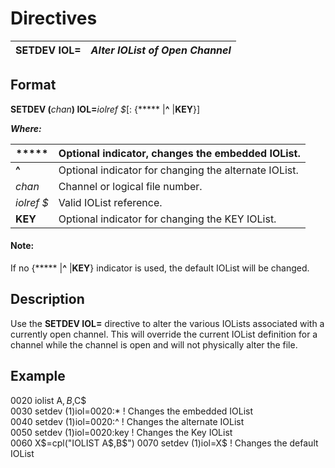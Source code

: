 # Directives  
  
**SETDEV IOL=** |  **_Alter IOList of Open Channel_**  
---|---  
  
##  Format

**SETDEV (**_chan_**) IOL=**_iolref_ _$_[: {***** |**^** |**KEY**}]  
  
**_Where:_**

***** |  Optional indicator, changes the embedded IOList.  
---|---  
**^** |  Optional indicator for changing the alternate IOList.  
_chan_ |  Channel or logical file number.  
_iolref_ _$_ |  Valid IOList reference.  
**KEY** |  Optional indicator for changing the KEY IOList.  
  
#### **Note:**  
If no {***** |**^** |**KEY**} indicator is used, the default IOList will be changed.

##  Description

Use the **SETDEV IOL=** directive to alter the various IOLists associated with a currently open channel. This will override the current IOList definition for a channel while the channel is open and will not physically alter the file.

##  Example

0020 iolist A$,B$,C$  
0030 setdev (1)iol=0020:* ! Changes the embedded IOList  
0040 setdev (1)iol=0020:^ ! Changes the alternate IOList  
0050 setdev (1)iol=0020:key ! Changes the Key IOList  
0060 X$=cpl("IOLIST A$,B$")  
0070 setdev (1)iol=X$ ! Changes the default IOList
